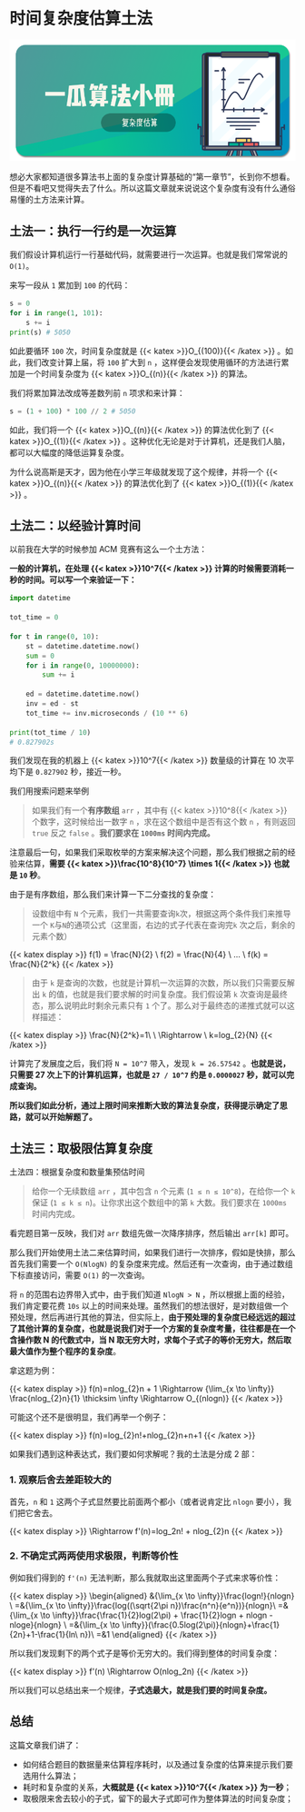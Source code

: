 

# 时间复杂度估算土法

![title](https://raw.githubusercontent.com/Desgard/algo/img/img/part1/time-complexity/title.png)

想必大家都知道很多算法书上面的复杂度计算基础的“第一章节”，长到你不想看。但是不看吧又觉得失去了什么。所以这篇文章就来说说这个复杂度有没有什么通俗易懂的土方法来计算。

## 土法一：执行一行约是一次运算

我们假设计算机运行一行基础代码，就需要进行一次运算。也就是我们常常说的 `O(1)`。

来写一段从 `1` 累加到 `100` 的代码：

```python
s = 0
for i in range(1, 101):
    s += i
print(s) # 5050
```

 如此要循环 `100` 次，时间复杂度就是 {{< katex >}}O_{(100)}{{< /katex >}} 。如此，我们改变计算上届，将 `100` 扩大到 `n` ，这样便会发现使用循环的方法进行累加是一个时间复杂度为 {{< katex >}}O_{(n)}{{< /katex >}} 的算法。

我们将累加算法改成等差数列前 `n` 项求和来计算：

```python
s = (1 + 100) * 100 // 2 # 5050
```

如此，我们将一个 {{< katex >}}O_{(n)}{{< /katex >}} 的算法优化到了 {{< katex >}}O_{(1)}{{< /katex >}} 。这种优化无论是对于计算机，还是我们人脑，都可以大幅度的降低运算复杂度。

为什么说高斯是天才，因为他在小学三年级就发现了这个规律，并将一个 {{< katex >}}O_{(n)}{{< /katex >}}  的算法优化到了 {{< katex >}}O_{(1)}{{< /katex >}} 。

## 土法二：以经验计算时间

以前我在大学的时候参加 ACM 竞赛有这么一个土方法：

**一般的计算机，在处理 {{< katex >}}10^7{{< /katex >}}  计算的时候需要消耗一秒的时间。可以写一个来验证一下：**

```python
import datetime

tot_time = 0

for t in range(0, 10):
    st = datetime.datetime.now()
    sum = 0
    for i in range(0, 10000000):
        sum += i

    ed = datetime.datetime.now()
    inv = ed - st
    tot_time += inv.microseconds / (10 ** 6)

print(tot_time / 10) 
# 0.827902s
```

我们发现在我的机器上 {{< katex >}}10^7{{< /katex >}}  数量级的计算在 10 次平均下是 `0.827902` 秒，接近一秒。

我们用搜索问题来举例

> 如果我们有一个**有序数组** `arr` ，其中有 {{< katex >}}10^8{{< /katex >}} 个数字，这时候给出一数字 `n` ，求在这个数组中是否有这个数 `n` ，有则返回 `true` 反之 `false` 。**我们要求在 `1000ms` 时间内完成。**

注意最后一句，如果我们采取枚举的方案来解决这个问题，那么我们根据之前的经验来估算，**需要 {{< katex >}}\frac{10^8}{10^7} \times 1{{< /katex >}} 也就是 `10` 秒**。

由于是有序数组，那么我们来计算一下二分查找的复杂度：

> 设数组中有 `N` 个元素，我们一共需要查询`k`次，根据这两个条件我们来推导一个 `K`与`N`的通项公式（这里面，右边的式子代表在查询完`k` 次之后，剩余的元素个数）

{{< katex display >}}
f(1) = \frac{N}{2} \\
f(2) = \frac{N}{4} \\ 
... \\
f(k) = \frac{N}{2^k}
{{< /katex >}}

> 由于 `k` 是查询的次数，也就是计算机一次运算的次数，所以我们只需要反解出 `k` 的值，也就是我们要求解的时间复杂度。我们假设第 `k` 次查询是最终态，那么说明此时剩余元素只有 `1` 个了。那么对于最终态的递推式就可以这样描述：

{{< katex display >}}
\frac{N}{2^k}=1\ \ \Rightarrow \ k=log_{2}{N} 
{{< /katex >}}

计算完了发展度之后，我们将 `N = 10^7` 带入，发现 `k = 26.57542` 。**也就是说，只需要 27 次上下的计算机运算，也就是 `27 / 10^7` 约是 `0.0000027` 秒，就可以完成查询。**

**所以我们如此分析，通过上限时间来推断大致的算法复杂度，获得提示确定了思路，就可以开始解题了。**

## 土法三：取极限估算复杂度

土法四：根据复杂度和数量集预估时间

> 给你一个无续数组 `arr` ，其中包含 `n` 个元素 (`1 ≤ n ≤ 10^8`)，在给你一个 `k` 保证 (`1 ≤ k ≤ n`)。让你求出这个数组中的第 `k` 大数。我们要求在 `1000ms` 时间内完成。

看完题目第一反映，我们对 `arr` 数组先做一次降序排序，然后输出 `arr[k]` 即可。

那么我们开始使用土法二来估算时间，如果我们进行一次排序，假如是快排，那么首先我们需要一个 `O(NlogN)` 的复杂度来完成。然后还有一次查询，由于通过数组下标直接访问，需要 `O(1)` 的一次查询。

将 `n` 的范围右边界带入式中，由于我们知道 `NlogN > N` ，所以根据上面的经验，我们肯定要花费 `10s` 以上的时间来处理。虽然我们的想法很好，是对数组做一个预处理，然后再进行其他的算法，但实际上，**由于预处理的复杂度已经远远的超过了其他计算的复杂度，也就是说我们对于一个方案的复杂度考量，往往都是在一个含操作数 N 的代数式中，当 N 取无穷大时，求每个子式子的等价无穷大，然后取最大值作为整个程序的复杂度**。

拿这题为例：


{{< katex display >}}
f(n)=nlog_{2}n + 1 \Rightarrow {\lim_{x \to \infty}} \frac{nlog_{2}n}{1} \thicksim \infty   \Rightarrow O_{(nlogn)}
{{< /katex >}}

可能这个还不是很明显，我们再举一个例子：

{{< katex display >}}
f(n)=log_{2}n!+nlog_{2}n+n+1
{{< /katex >}}

如果我们遇到这种表达式，我们要如何求解呢？我的土法是分成 2 部：

### 1. 观察后舍去差距较大的

首先，`n` 和 `1` 这两个子式显然要比前面两个都小（或者说肯定比 `nlogn` 要小），我们把它舍去。

{{< katex display >}}
\Rightarrow f'(n)=log_2n! + nlog_{2}n
{{< /katex >}}

### 2. 不确定式两两使用求极限，判断等价性

例如我们得到的 `f'(n)` 无法判断，那么我就取出这里面两个子式来求等价性：

{{< katex display >}}
\begin{aligned}
    &{\lim_{x \to \infty}}\frac{logn!}{nlogn} \\ 
    =&{\lim_{x \to \infty}}\frac{log((\sqrt{2\pi n})\frac{n^n}{e^n})}{nlogn}\\
    =&{\lim_{x \to \infty}}\frac{\frac{1}{2}log(2\pi) + \frac{1}{2}logn + nlogn - nloge}{nlogn} \\
    =&{\lim_{x \to \infty}}(\frac{0.5log(2\pi)}{nlogn}+\frac{1}{2n}+1-\frac{1}{ln\ n})\\
    =&1
\end{aligned}
{{< /katex >}}

所以我们发现剩下的两个式子是等价无穷大的。我们得到整体的时间复杂度：

{{< katex display >}}
f'(n) \Rightarrow O(nlog_2n)
{{< /katex >}}

所以我们可以总结出来一个规律，**子式选最大，就是我们要的时间复杂度。**

## 总结

这篇文章我们讲了：

- 如何结合题目的数据量来估算程序耗时，以及通过复杂度的估算来提示我们要选用什么算法；
- 耗时和复杂度的关系，**大概就是 {{< katex >}}10^7{{< /katex >}} 为一秒**；
- 取极限来舍去较小的子式，留下的最大子式即可作为整体算法的时间复杂度；